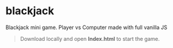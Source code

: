# blackjack
Blackjack mini game. Player vs Computer made with full vanilla JS

> Download locally and open **Index.html** to start the game.

